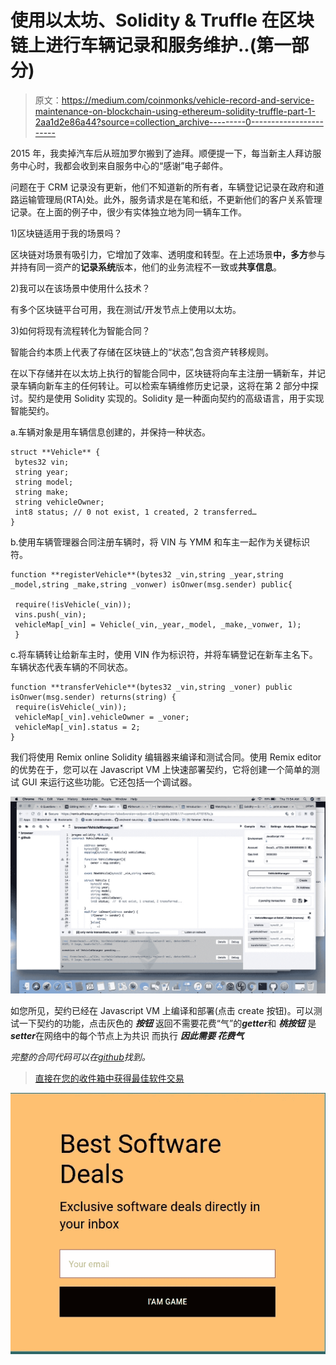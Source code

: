 # 使用以太坊、Solidity & Truffle 在区块链上进行车辆记录和服务维护..(第一部分)

> 原文：<https://medium.com/coinmonks/vehicle-record-and-service-maintenance-on-blockchain-using-ethereum-solidity-truffle-part-1-2aa1d2e86a44?source=collection_archive---------0----------------------->

2015 年，我卖掉汽车后从班加罗尔搬到了迪拜。顺便提一下，每当新主人拜访服务中心时，我都会收到来自服务中心的“感谢”电子邮件。

问题在于 CRM 记录没有更新，他们不知道新的所有者，车辆登记记录在政府和道路运输管理局(RTA)处。此外，服务请求是在笔和纸，不更新他们的客户关系管理记录。在上面的例子中，很少有实体独立地为同一辆车工作。

1)区块链适用于我的场景吗？

区块链对场景有吸引力，它增加了效率、透明度和转型。在上述场景**中，多方**参与并持有同一资产的**记录系统**版本，他们的业务流程不一致或**共享信息**。

2)我可以在该场景中使用什么技术？

有多个区块链平台可用，我在测试/开发节点上使用以太坊。

3)如何将现有流程转化为智能合同？

智能合约本质上代表了存储在区块链上的“状态”,包含资产转移规则。

在以下存储并在以太坊上执行的智能合同中，区块链将向车主注册一辆新车，并记录车辆向新车主的任何转让。可以检索车辆维修历史记录，这将在第 2 部分中探讨。契约是使用 Solidity 实现的。Solidity 是一种面向契约的高级语言，用于实现智能契约。

a.车辆对象是用车辆信息创建的，并保持一种状态。

```
struct **Vehicle** {
 bytes32 vin;
 string year;
 string model;
 string make;
 string vehicleOwner;
 int8 status; // 0 not exist, 1 created, 2 transferred…
}
```

b.使用车辆管理器合同注册车辆时，将 VIN 与 YMM 和车主一起作为关键标识符。

```
function **registerVehicle**(bytes32 _vin,string _year,string _model,string _make,string _vonwer) isOnwer(msg.sender) public{

 require(!isVehicle(_vin));
 vins.push(_vin);
 vehicleMap[_vin] = Vehicle(_vin,_year,_model, _make,_vonwer, 1); 
 }
```

c.将车辆转让给新车主时，使用 VIN 作为标识符，并将车辆登记在新车主名下。车辆状态代表车辆的不同状态。

```
function **transferVehicle**(bytes32 _vin,string _voner) public isOnwer(msg.sender) returns(string) {
 require(isVehicle(_vin));
 vehicleMap[_vin].vehicleOwner = _voner;
 vehicleMap[_vin].status = 2;
}
```

我们将使用 Remix online Solidity 编辑器来编译和测试合同。使用 Remix editor 的优势在于，您可以在 Javascript VM 上快速部署契约，它将创建一个简单的测试 GUI 来运行这些功能。它还包括一个调试器。

![](img/587010c698e695959da77a597610af66.png)

如您所见，契约已经在 Javascript VM 上编译和部署(点击 create 按钮)。可以测试一下契约的功能，点击灰色的 ***按钮*** 返回不需要花费“气”的***getter***和 ***桃按钮*** 是***setter***在网络中的每个节点上为共识 而执行 ***因此需要 ***花费气******

*完整的合同代码可以在*[*github*](https://github.com/pritamdewan/vehicle-service)*找到。*

> [直接在您的收件箱中获得最佳软件交易](https://coincodecap.com/?utm_source=coinmonks)

[![](img/7c0b3dfdcbfea594cc0ae7d4f9bf6fcb.png)](https://coincodecap.com/?utm_source=coinmonks)
